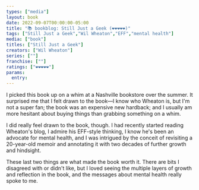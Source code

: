 ```yaml
---
types: ["media"]
layout: book
date: 2022-09-07T00:00:00-05:00
title: "📚 bookblog: Still Just a Geek (❤️❤️❤️❤️❤️)"
tags: ["Still Just a Geek","Wil Wheaton","EFF","mental health"]
media: ["book"]
titles: ["Still Just a Geek"]
creators: ["Wil Wheaton"]
series: [""]
franchise: [""]
ratings: ["❤️❤️❤️❤️❤️"]
params:
  entry:
---
```


I picked this book up on a whim at a Nashville bookstore over the summer. It surprised me that I felt drawn to the book—I know who Wheaton is, but I'm not a super fan; the book was an expensive new hardback; and I usually am more hesitant about buying things than grabbing something on a whim. 

I did really feel drawn to the book, though. I had recently started reading Wheaton's blog, I admire his EFF-style thinking, I know he's been an advocate for mental health, and I was intrigued by the conceit of revisiting a 20-year-old memoir and annotating it with two decades of further growth and hindsight.

These last two things are what made the book worth it. There are bits I disagreed with or didn't like, but I loved seeing the multiple layers of growth and reflection in the book, and the messages about mental health really spoke to me.